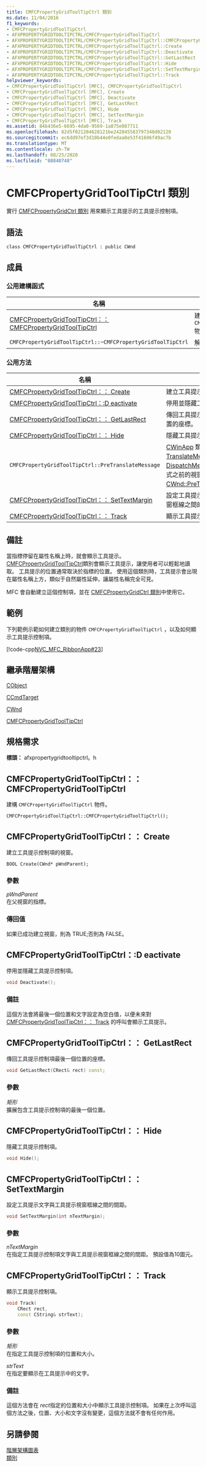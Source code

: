 ```yaml
---
title: CMFCPropertyGridToolTipCtrl 類別
ms.date: 11/04/2016
f1_keywords:
- CMFCPropertyGridToolTipCtrl
- AFXPROPERTYGRIDTOOLTIPCTRL/CMFCPropertyGridToolTipCtrl
- AFXPROPERTYGRIDTOOLTIPCTRL/CMFCPropertyGridToolTipCtrl::CMFCPropertyGridToolTipCtrl
- AFXPROPERTYGRIDTOOLTIPCTRL/CMFCPropertyGridToolTipCtrl::Create
- AFXPROPERTYGRIDTOOLTIPCTRL/CMFCPropertyGridToolTipCtrl::Deactivate
- AFXPROPERTYGRIDTOOLTIPCTRL/CMFCPropertyGridToolTipCtrl::GetLastRect
- AFXPROPERTYGRIDTOOLTIPCTRL/CMFCPropertyGridToolTipCtrl::Hide
- AFXPROPERTYGRIDTOOLTIPCTRL/CMFCPropertyGridToolTipCtrl::SetTextMargin
- AFXPROPERTYGRIDTOOLTIPCTRL/CMFCPropertyGridToolTipCtrl::Track
helpviewer_keywords:
- CMFCPropertyGridToolTipCtrl [MFC], CMFCPropertyGridToolTipCtrl
- CMFCPropertyGridToolTipCtrl [MFC], Create
- CMFCPropertyGridToolTipCtrl [MFC], Deactivate
- CMFCPropertyGridToolTipCtrl [MFC], GetLastRect
- CMFCPropertyGridToolTipCtrl [MFC], Hide
- CMFCPropertyGridToolTipCtrl [MFC], SetTextMargin
- CMFCPropertyGridToolTipCtrl [MFC], Track
ms.assetid: 84b436e5-6695-4da0-9569-1a875e087711
ms.openlocfilehash: 82d5f021204628121be242845583797348d02120
ms.sourcegitcommit: ec6dd97ef3d10b44e0fedaa8e53f41696f49ac7b
ms.translationtype: MT
ms.contentlocale: zh-TW
ms.lasthandoff: 08/25/2020
ms.locfileid: "88840748"
---
```

# <a name="cmfcpropertygridtooltipctrl-class"></a>CMFCPropertyGridToolTipCtrl 類別

實行 [CMFCPropertyGridCtrl 類別](../../mfc/reference/cmfcpropertygridctrl-class.md) 用來顯示工具提示的工具提示控制項。

## <a name="syntax"></a>語法

```
class CMFCPropertyGridToolTipCtrl : public CWnd
```

## <a name="members"></a>成員

### <a name="public-constructors"></a>公用建構函式

|名稱|描述|
|-|-|
|[CMFCPropertyGridToolTipCtrl：： CMFCPropertyGridToolTipCtrl](#cmfcpropertygridtooltipctrl)|建構 `CMFCPropertyGridToolTipCtrl` 物件。|
|`CMFCPropertyGridToolTipCtrl::~CMFCPropertyGridToolTipCtrl`|解構函式。|

### <a name="public-methods"></a>公用方法

|名稱|描述|
|-|-|
|[CMFCPropertyGridToolTipCtrl：： Create](#create)|建立工具提示控制項的視窗。|
|[CMFCPropertyGridToolTipCtrl：:D eactivate](#deactivate)|停用並隱藏工具提示控制項。|
|[CMFCPropertyGridToolTipCtrl：： GetLastRect](#getlastrect)|傳回工具提示控制項最後一個位置的座標。|
|[CMFCPropertyGridToolTipCtrl：： Hide](#hide)|隱藏工具提示控制項。|
|`CMFCPropertyGridToolTipCtrl::PreTranslateMessage`|[CWinApp](../../mfc/reference/cwinapp-class.md) 類別用來轉譯分派至 [TranslateMessage](/windows/win32/api/winuser/nf-winuser-translatemessage) 和 [DispatchMessage](/windows/win32/api/winuser/nf-winuser-dispatchmessage) Windows 函式之前的視窗訊息。 (覆寫 [CWnd::PreTranslateMessage](../../mfc/reference/cwnd-class.md#pretranslatemessage)。)|
|[CMFCPropertyGridToolTipCtrl：： SetTextMargin](#settextmargin)|設定工具提示文字與工具提示視窗框線之間的間距。|
|[CMFCPropertyGridToolTipCtrl：： Track](#track)|顯示工具提示控制項。|

## <a name="remarks"></a>備註

當指標停留在屬性名稱上時，就會顯示工具提示。 [CMFCPropertyGridToolTipCtrl](../../mfc/reference/cmfcpropertygridtooltipctrl-class.md)類別會顯示工具提示，讓使用者可以輕鬆地讀取。 工具提示的位置通常取決於指標的位置。 使用這個類別時，工具提示會出現在屬性名稱上方，類似于自然屬性延伸，讓屬性名稱完全可見。

MFC 會自動建立這個控制項，並在 [CMFCPropertyGridCtrl 類別](../../mfc/reference/cmfcpropertygridctrl-class.md)中使用它。

## <a name="example"></a>範例

下列範例示範如何建立類別的物件 `CMFCPropertyGridToolTipCtrl` ，以及如何顯示工具提示控制項。

[!code-cpp[NVC_MFC_RibbonApp#23](../../mfc/reference/codesnippet/cpp/cmfcpropertygridtooltipctrl-class_1.cpp)]

## <a name="inheritance-hierarchy"></a>繼承階層架構

[CObject](../../mfc/reference/cobject-class.md)

[CCmdTarget](../../mfc/reference/ccmdtarget-class.md)

[CWnd](../../mfc/reference/cwnd-class.md)

[CMFCPropertyGridToolTipCtrl](../../mfc/reference/cmfcpropertygridtooltipctrl-class.md)

## <a name="requirements"></a>規格需求

**標頭：** afxpropertygridtooltipctrl。h

## <a name="cmfcpropertygridtooltipctrlcmfcpropertygridtooltipctrl"></a><a name="cmfcpropertygridtooltipctrl"></a> CMFCPropertyGridToolTipCtrl：： CMFCPropertyGridToolTipCtrl

建構 `CMFCPropertyGridToolTipCtrl` 物件。

```
CMFCPropertyGridToolTipCtrl::CMFCPropertyGridToolTipCtrl();
```

## <a name="cmfcpropertygridtooltipctrlcreate"></a><a name="create"></a> CMFCPropertyGridToolTipCtrl：： Create

建立工具提示控制項的視窗。

```
BOOL Create(CWnd* pWndParent);
```

### <a name="parameters"></a>參數

*pWndParent*<br/>
在父視窗的指標。

### <a name="return-value"></a>傳回值

如果已成功建立視窗，則為 TRUE;否則為 FALSE。

## <a name="cmfcpropertygridtooltipctrldeactivate"></a><a name="deactivate"></a> CMFCPropertyGridToolTipCtrl：:D eactivate

停用並隱藏工具提示控制項。

```cpp
void Deactivate();
```

### <a name="remarks"></a>備註

這個方法會將最後一個位置和文字設定為空白值，以便未來對 [CMFCPropertyGridToolTipCtrl：： Track](#track) 的呼叫會顯示工具提示。

## <a name="cmfcpropertygridtooltipctrlgetlastrect"></a><a name="getlastrect"></a> CMFCPropertyGridToolTipCtrl：： GetLastRect

傳回工具提示控制項最後一個位置的座標。

```cpp
void GetLastRect(CRect& rect) const;
```

### <a name="parameters"></a>參數

*矩形*<br/>
擴展包含工具提示控制項的最後一個位置。

## <a name="cmfcpropertygridtooltipctrlhide"></a><a name="hide"></a> CMFCPropertyGridToolTipCtrl：： Hide

隱藏工具提示控制項。

```cpp
void Hide();
```

## <a name="cmfcpropertygridtooltipctrlsettextmargin"></a><a name="settextmargin"></a> CMFCPropertyGridToolTipCtrl：： SetTextMargin

設定工具提示文字與工具提示視窗框線之間的間距。

```cpp
void SetTextMargin(int nTextMargin);
```

### <a name="parameters"></a>參數

*nTextMargin*<br/>
在指定工具提示控制項文字與工具提示視窗框線之間的間距。 預設值為10圖元。

## <a name="cmfcpropertygridtooltipctrltrack"></a><a name="track"></a> CMFCPropertyGridToolTipCtrl：： Track

顯示工具提示控制項。

```cpp
void Track(
    CRect rect,
    const CString& strText);
```

### <a name="parameters"></a>參數

*矩形*<br/>
在指定工具提示控制項的位置和大小。

*strText*<br/>
在指定要顯示在工具提示中的文字。

### <a name="remarks"></a>備註

這個方法會在 *rect*指定的位置和大小中顯示工具提示控制項。 如果在上次呼叫這個方法之後，位置、大小和文字沒有變更，這個方法就不會有任何作用。

## <a name="see-also"></a>另請參閱

[階層架構圖表](../../mfc/hierarchy-chart.md)<br/>
[類別](../../mfc/reference/mfc-classes.md)
